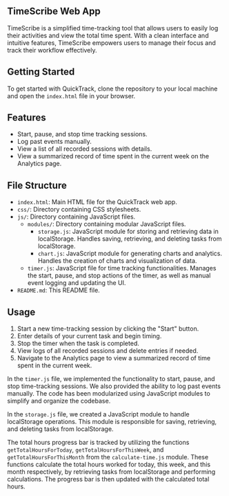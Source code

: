 ## **TimeScribe Web App**

TimeScribe is a simplified time-tracking tool that allows users to easily log their activities and view the total time spent. With a clean interface and intuitive features, TimeScribe empowers users to manage their focus and track their workflow effectively.

## Getting Started
To get started with QuickTrack, clone the repository to your local machine and open the `index.html` file in your browser.

## Features
- Start, pause, and stop time tracking sessions.
- Log past events manually.
- View a list of all recorded sessions with details.
- View a summarized record of time spent in the current week on the Analytics page.

## File Structure
- `index.html`: Main HTML file for the QuickTrack web app.
- `css/`: Directory containing CSS stylesheets.
- `js/`: Directory containing JavaScript files.
  - `modules/`: Directory containing modular JavaScript files.
    - `storage.js`: JavaScript module for storing and retrieving data in localStorage. Handles saving, retrieving, and deleting tasks from localStorage.
    - `chart.js`: JavaScript module for generating charts and analytics. Handles the creation of charts and visualization of data.
  - `timer.js`: JavaScript file for time tracking functionalities. Manages the start, pause, and stop actions of the timer, as well as manual event logging and updating the UI.
- `README.md`: This README file.

## Usage
1. Start a new time-tracking session by clicking the "Start" button.
2. Enter details of your current task and begin timing.
3. Stop the timer when the task is completed.
4. View logs of all recorded sessions and delete entries if needed.
5. Navigate to the Analytics page to view a summarized record of time spent in the current week.

In the `timer.js` file, we implemented the functionality to start, pause, and stop time-tracking sessions. We also provided the ability to log past events manually. The code has been modularized using JavaScript modules to simplify and organize the codebase.

In the `storage.js` file, we created a JavaScript module to handle localStorage operations. This module is responsible for saving, retrieving, and deleting tasks from localStorage.

The total hours progress bar is tracked by utilizing the functions `getTotalHoursForToday`, `getTotalHoursForThisWeek`, and `getTotalHoursForThisMonth` from the `calculate-time.js` module. These functions calculate the total hours worked for today, this week, and this month respectively, by retrieving tasks from localStorage and performing calculations. The progress bar is then updated with the calculated total hours.
